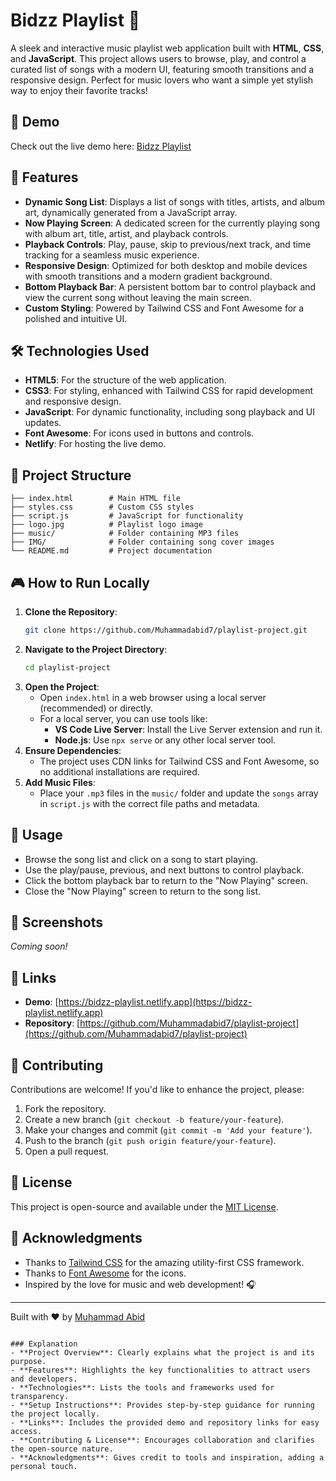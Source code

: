 # Bidzz Playlist 🎵

A sleek and interactive music playlist web application built with **HTML**, **CSS**, and **JavaScript**. This project allows users to browse, play, and control a curated list of songs with a modern UI, featuring smooth transitions and a responsive design. Perfect for music lovers who want a simple yet stylish way to enjoy their favorite tracks!

## 🚀 Demo
Check out the live demo here: [Bidzz Playlist](https://bidzz-playlist.netlify.app)

## 📖 Features
- **Dynamic Song List**: Displays a list of songs with titles, artists, and album art, dynamically generated from a JavaScript array.
- **Now Playing Screen**: A dedicated screen for the currently playing song with album art, title, artist, and playback controls.
- **Playback Controls**: Play, pause, skip to previous/next track, and time tracking for a seamless music experience.
- **Responsive Design**: Optimized for both desktop and mobile devices with smooth transitions and a modern gradient background.
- **Bottom Playback Bar**: A persistent bottom bar to control playback and view the current song without leaving the main screen.
- **Custom Styling**: Powered by Tailwind CSS and Font Awesome for a polished and intuitive UI.

## 🛠️ Technologies Used
- **HTML5**: For the structure of the web application.
- **CSS3**: For styling, enhanced with Tailwind CSS for rapid development and responsive design.
- **JavaScript**: For dynamic functionality, including song playback and UI updates.
- **Font Awesome**: For icons used in buttons and controls.
- **Netlify**: For hosting the live demo.

## 📂 Project Structure
```
├── index.html        # Main HTML file
├── styles.css        # Custom CSS styles
├── script.js         # JavaScript for functionality
├── logo.jpg          # Playlist logo image
├── music/            # Folder containing MP3 files
├── IMG/              # Folder containing song cover images
└── README.md         # Project documentation
```

## 🎮 How to Run Locally
1. **Clone the Repository**:
   ```bash
   git clone https://github.com/Muhammadabid7/playlist-project.git
   ```
2. **Navigate to the Project Directory**:
   ```bash
   cd playlist-project
   ```
3. **Open the Project**:
   - Open `index.html` in a web browser using a local server (recommended) or directly.
   - For a local server, you can use tools like:
     - **VS Code Live Server**: Install the Live Server extension and run it.
     - **Node.js**: Use `npx serve` or any other local server tool.
4. **Ensure Dependencies**:
   - The project uses CDN links for Tailwind CSS and Font Awesome, so no additional installations are required.
5. **Add Music Files**:
   - Place your `.mp3` files in the `music/` folder and update the `songs` array in `script.js` with the correct file paths and metadata.

## 🌟 Usage
- Browse the song list and click on a song to start playing.
- Use the play/pause, previous, and next buttons to control playback.
- Click the bottom playback bar to return to the "Now Playing" screen.
- Close the "Now Playing" screen to return to the song list.

## 📸 Screenshots
*Coming soon!*

## 🔗 Links
- **Demo**: [https://bidzz-playlist.netlify.app](https://bidzz-playlist.netlify.app)
- **Repository**: [https://github.com/Muhammadabid7/playlist-project](https://github.com/Muhammadabid7/playlist-project)

## 🤝 Contributing
Contributions are welcome! If you'd like to enhance the project, please:
1. Fork the repository.
2. Create a new branch (`git checkout -b feature/your-feature`).
3. Make your changes and commit (`git commit -m 'Add your feature'`).
4. Push to the branch (`git push origin feature/your-feature`).
5. Open a pull request.

## 📝 License
This project is open-source and available under the [MIT License](LICENSE).

## 🙌 Acknowledgments
- Thanks to [Tailwind CSS](https://tailwindcss.com/) for the amazing utility-first CSS framework.
- Thanks to [Font Awesome](https://fontawesome.com/) for the icons.
- Inspired by the love for music and web development! 🎧

---

Built with ❤️ by [Muhammad Abid](https://github.com/Muhammadabid7)
```

### Explanation
- **Project Overview**: Clearly explains what the project is and its purpose.
- **Features**: Highlights the key functionalities to attract users and developers.
- **Technologies**: Lists the tools and frameworks used for transparency.
- **Setup Instructions**: Provides step-by-step guidance for running the project locally.
- **Links**: Includes the provided demo and repository links for easy access.
- **Contributing & License**: Encourages collaboration and clarifies the open-source nature.
- **Acknowledgments**: Gives credit to tools and inspiration, adding a personal touch.
